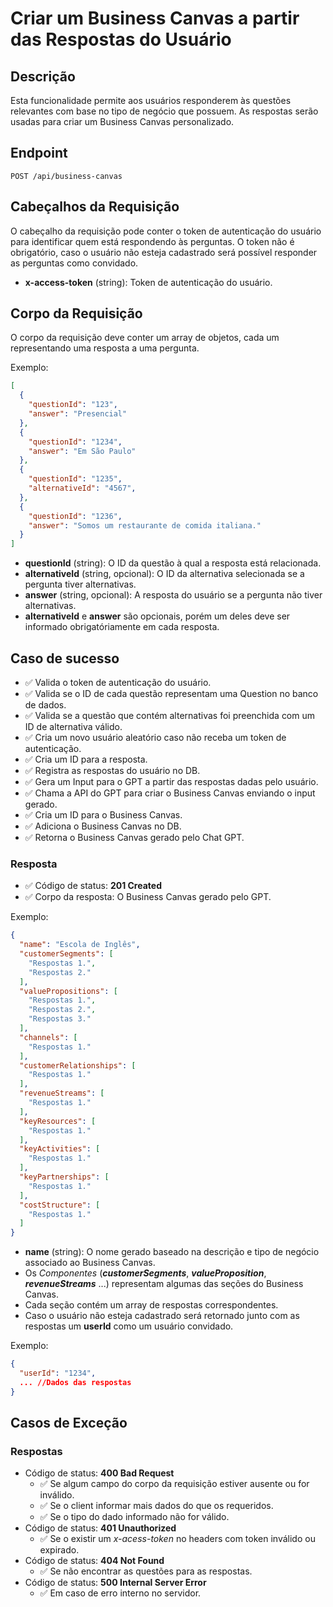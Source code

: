 # Criar um Business Canvas a partir das Respostas do Usuário

## Descrição

Esta funcionalidade permite aos usuários responderem às questões relevantes com base no tipo de negócio que possuem. As respostas serão usadas para criar um Business Canvas personalizado.

## Endpoint

`POST /api/business-canvas`

## Cabeçalhos da Requisição

O cabeçalho da requisição pode conter o token de autenticação do usuário para identificar quem está respondendo às perguntas.
O token não é obrigatório, caso o usuário não esteja cadastrado será possível responder as perguntas como convidado.

- **x-access-token** (string): Token de autenticação do usuário.

## Corpo da Requisição

O corpo da requisição deve conter um array de objetos, cada um representando uma resposta a uma pergunta.

Exemplo:

```json
[
  {
    "questionId": "123",
    "answer": "Presencial"
  },
  {
    "questionId": "1234",
    "answer": "Em São Paulo"
  },
  {
    "questionId": "1235",
    "alternativeId": "4567",
  },
  {
    "questionId": "1236",
    "answer": "Somos um restaurante de comida italiana."
  }
]
```

- **questionId** (string): O ID da questão à qual a resposta está relacionada.
- **alternativeId** (string, opcional): O ID da alternativa selecionada se a pergunta tiver alternativas.
- **answer** (string, opcional): A resposta do usuário se a pergunta não tiver alternativas.
- **alternativeId** e **answer** são opcionais, porém um deles deve ser informado obrigatóriamente em cada resposta.


## Caso de sucesso
- ✅ Valida o token de autenticação do usuário.
- ✅ Valida se o ID de cada questão representam uma Question no banco de dados.
- ✅ Valida se a questão que contém alternativas foi preenchida com um ID de alternativa válido.
- ✅ Cria um novo usuário aleatório caso não receba um token de autenticação.
- ✅ Cria um ID para a resposta.
- ✅ Registra as respostas do usuário no DB.
- ✅ Gera um Input para o GPT a partir das respostas dadas pelo usuário.
- ✅ Chama a API do GPT para criar o Business Canvas enviando o input gerado.
- ✅ Cria um ID para o Business Canvas.
- ✅ Adiciona o Business Canvas no DB.
- ✅ Retorna o Business Canvas gerado pelo Chat GPT.

### Resposta

- ✅ Código de status: **201 Created**
- ✅ Corpo da resposta: O Business Canvas gerado pelo GPT.


Exemplo:
```json
{
  "name": "Escola de Inglês",
  "customerSegments": [
    "Respostas 1.",
    "Respostas 2."
  ],
  "valuePropositions": [
    "Respostas 1.",
    "Respostas 2.",
    "Respostas 3."
  ],
  "channels": [
    "Respostas 1."
  ],
  "customerRelationships": [
    "Respostas 1."
  ],
  "revenueStreams": [
    "Respostas 1."
  ],
  "keyResources": [
    "Respostas 1."
  ],
  "keyActivities": [
    "Respostas 1."
  ],
  "keyPartnerships": [
    "Respostas 1."
  ],
  "costStructure": [
    "Respostas 1."
  ]
}
```

- **name** (string): O nome gerado baseado na descrição e tipo de negócio associado ao Business Canvas.
- Os *Componentes* (***customerSegments***, ***valueProposition***, ***revenueStreams*** ...) representam algumas das seções do Business Canvas.
- Cada seção contém um array de respostas correspondentes.
- Caso o usuário não esteja cadastrado será retornado junto com as respostas um **userId** como um usuário convidado.

Exemplo:
```json
{
  "userId": "1234",
  ... //Dados das respostas
}
```


## Casos de Exceção

### Respostas

- Código de status: **400 Bad Request**
  - ✅ Se algum campo do corpo da requisição estiver ausente ou for inválido.
  - ✅ Se o client informar mais dados do que os requeridos.
  - ✅ Se o tipo do dado informado não for válido.
- Código de status: **401 Unauthorized**
  - ✅ Se o existir um *x-acess-token* no headers com token inválido ou expirado.
- Código de status: **404 Not Found**
  - ✅ Se não encontrar as questões para as respostas.
- Código de status: **500 Internal Server Error**
  - ✅ Em caso de erro interno no servidor.

